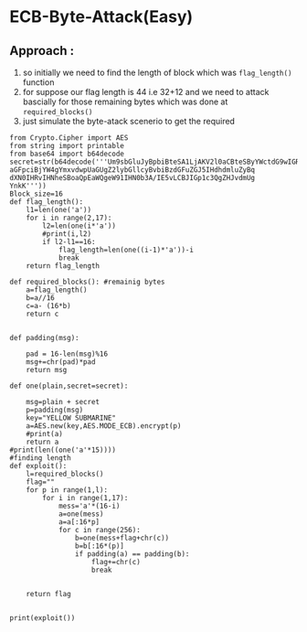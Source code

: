 # ECB-Byte-Attack(Easy)

## Approach : 
1. so initially we need to find the length of block which was `flag_length()` function
2. for suppose our flag length is 44 i.e 32+12 and we need to attack bascially for those remaining bytes which was done at `required_blocks()` 
3. just simulate the byte-atack scenerio to get the required 
```python=
from Crypto.Cipher import AES
from string import printable
from base64 import b64decode
secret=str(b64decode('''Um9sbGluJyBpbiBteSA1LjAKV2l0aCBteSByYWctdG9wIGRvd24gc28gbXkg
aGFpciBjYW4gYmxvdwpUaGUgZ2lybGllcyBvbiBzdGFuZGJ5IHdhdmluZyBq
dXN0IHRvIHNheSBoaQpEaWQgeW91IHN0b3A/IE5vLCBJIGp1c3QgZHJvdmUg
YnkK'''))
Block_size=16
def flag_length():
    l1=len(one('a'))
    for i in range(2,17):
        l2=len(one(i*'a'))
        #print(i,l2)
        if l2-l1==16:
            flag_length=len(one((i-1)*'a'))-i
            break
    return flag_length

def required_blocks(): #remainig bytes 
	a=flag_length()
	b=a//16
	c=a- (16*b)	
	return c 


def padding(msg):

    pad = 16-len(msg)%16
    msg+=chr(pad)*pad
    return msg

def one(plain,secret=secret):

	msg=plain + secret
	p=padding(msg)
	key="YELLOW SUBMARINE"
	a=AES.new(key,AES.MODE_ECB).encrypt(p)
	#print(a)
	return a
#print(len((one('a'*15))))
#finding length
def exploit():
	l=required_blocks()
	flag=""
	for p in range(1,l):
		for i in range(1,17):
			mess='a'*(16-i)
			a=one(mess)
			a=a[:16*p]
			for c in range(256):
				b=one(mess+flag+chr(c))
				b=b[:16*(p)]
				if padding(a) == padding(b):
					flag+=chr(c)
					break	
					

	return flag


print(exploit())

```
